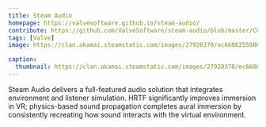 ```yaml
---
title: Steam Audio
homepage: https://valvesoftware.github.io/steam-audio/
contribute: https://github.com/ValveSoftware/steam-audio/blob/master/CONTRIBUTING.md
tags: [Valve]
image: https://clan.akamai.steamstatic.com/images/27920370/ec66062558060998ca1eb3e1d9b91c91b4c95fc0.png

caption:
  thumbnail: https://clan.akamai.steamstatic.com/images/27920370/ec66062558060998ca1eb3e1d9b91c91b4c95fc0.png
---
```


Steam Audio delivers a full-featured audio solution that integrates environment and listener simulation. HRTF significantly improves immersion in VR; physics-based sound propagation completes aural immersion by consistently recreating how sound interacts with the virtual environment.
